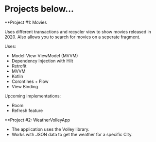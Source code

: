 # Projects below...


**Project #1: Movies

Uses different transactions and recycler view to show movies released in 2020. Also allows you to search for movies on a seperate fragment.

Uses:
-   Model-View-ViewModel (MVVM)
-   Dependency Injection with Hilt
-   Retrofit
-   MVVM
-   Kotlin
-   Corontines + Flow
-   View Binding

Upcoming implementations:
-   Room
-   Refresh feature









**Project #2: WeatherVolleyApp
  - The application uses the Volley library. 
  - Works with JSON data to get the weather for a specific City.
